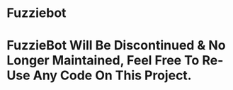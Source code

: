 # Fuzziebot
# FuzzieBot Will Be Discontinued & No Longer Maintained, Feel Free To Re-Use Any Code On This Project.
